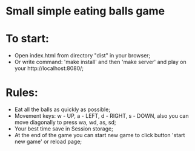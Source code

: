 # Small simple eating balls game


# To start:

  - Open index.html from directory "dist" in your browser;
  - Or write command: 'make install' and then 'make server' and play on your http://localhost:8080/;


# Rules: 

  - Eat all the balls as quickly as possible;
  - Movement keys: w - UP, a - LEFT, d - RIGHT, s - DOWN, also you can move diagonally to press wa, wd, as, sd;
  - Your best time save in Session storage;
  - At the end of the game you can start new game to click button 'start new game' or reload page;